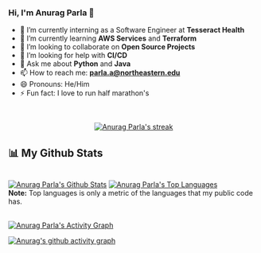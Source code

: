 ### Hi, I'm Anurag Parla 👋

<!--
**anuragparla/anuragparla** is a ✨ _special_ ✨ repository because its `README.md` (this file) appears on your GitHub profile.

Here are some ideas to get you started:-->

- 🔭 I’m currently interning as a Software Engineer at  **Tesseract Health**
- 🌱 I’m currently learning **AWS Services** and **Terraform**
- 👯 I’m looking to collaborate on **Open Source Projects**
- 🤔 I’m looking for help with **CI/CD**
- 💬 Ask me about **Python** and **Java** 
- 📫 How to reach me: **parla.a@northeastern.edu**
- 😄 Pronouns: He/Him
- ⚡ Fun fact: I love to run half marathon's 

<br/>

<p align="center">
    <a href="https://github.com/anuragparla/github-readme-streak-stats">
        <img title="🔥 Get streak stats for your profile at git.io/streak-stats" alt="Anurag Parla's streak" src="https://github-readme-streak-stats.herokuapp.com/?user=anuragparla&theme=black-ice&hide_border=true&stroke=0000&background=060A0CD0"/>
    </a>
</p>

## 📊 My Github Stats


  <br/>
    <a href="https://github.com/anuragparla/github-readme-stats"><img alt="Anurag Parla's Github Stats" src="https://github-readme-stats.vercel.app/api?username=anuragparla&show_icons=true&count_private=true&theme=react&hide_border=true&bg_color=0D1117" /></a>
  <a href="https://github.com/anuragparla/github-readme-stats"><img alt="Anurag Parla's Top Languages" src="https://github-readme-stats.vercel.app/api/top-langs/?username=anuragparla&langs_count=8&count_private=true&layout=compact&theme=react&hide_border=true&bg_color=0D1117" /></a>

  <br/>
  <b>Note:</b> Top languages is only a metric of the languages that my public code has.

<br/>
<br/>

<a href="https://github.com/anuragparla/github-readme-activity-graph"><img alt="Anurag Parla's Activity Graph" src="https://murmuring-inlet-29960.herokuapp.com/graph?username=anuragparla&bg_color=0D1117&color=5BCDEC&line=5BCDEC&point=FFFFFF&hide_border=true" /></a>

[![Anurag's github activity graph](https://murmuring-inlet-29960.herokuapp.com/graph?username=anuragparla)](https://github.com/anuragparla/github-readme-activity-graph)

<br/>
<br/>
